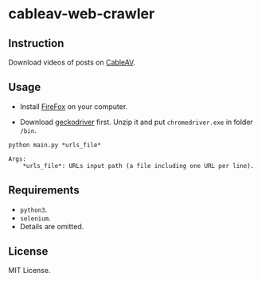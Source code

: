 # cableav-web-crawler

## Instruction

Download videos of posts on [CableAV](https://cableav.tv/).

## Usage

-   Install [FireFox](https://www.mozilla.org/en-US/firefox/new/) on your computer.

-   Download [geckodriver](https://github.com/mozilla/geckodriver/releases) first. Unzip it and put `chromedriver.exe` in folder `/bin`. 

```
python main.py *urls_file*
    
Args:
    *urls_file*: URLs input path (a file including one URL per line).
```

## Requirements

-   `python3`.
-   `selenium`.
-    Details are omitted.

## License

MIT License.
